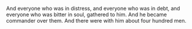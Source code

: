 And everyone who was in distress, and everyone who was in debt, and everyone who was bitter in soul, gathered to him. And he became commander over them. And there were with him about four hundred men.
